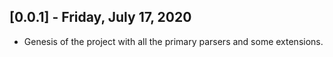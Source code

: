 ## [0.0.1] - Friday, July 17, 2020

- Genesis of the project with all the primary parsers and some extensions.

